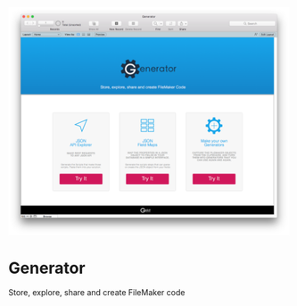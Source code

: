![Logo](screen.png "Logo Title Text 1")

# Generator

Store, explore, share and create FileMaker code